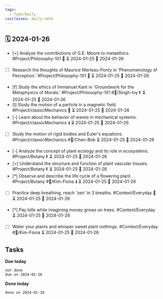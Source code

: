 ```yaml
---
tags:
  - Type/Daily
cssclasses: daily-note
---
```


## 🗓️ 2024-01-26

- [<] Analyze the contributions of G.E. Moore to metaethics. #Project/Philosophy-101 🔼 ⏳ 2024-01-25 📅 2024-01-26
- [ ] Research the thoughts of Maurice Merleau-Ponty in 'Phenomenology of Perception.' #Project/Philosophy-101 🔼 ⏳ 2024-01-25 📅 2024-01-26
- [f] Study the ethics of Immanuel Kant in 'Groundwork for the Metaphysics of Morals.' #Project/Philosophy-101 #👤/Singh-Ivy ⏬ ⏳ 2024-01-25 📅 2024-01-26
- [I] Study the motion of a particle in a magnetic field. #Project/classicMechanics 🔺 ⏳ 2024-01-25 📅 2024-01-26
- [-] Learn about the behavior of waves in mechanical systems. #Project/classicMechanics ⏫ ⏳ 2024-01-25 📅 2024-01-26
- [ ] Study the motion of rigid bodies and Euler's equations. #Project/classicMechanics #👤/Chen-Bob ⏳ 2024-01-25 📅 2024-01-26
- [-] Analyze the concept of plant ecology and its role in ecosystems. #Project/Botany ⏬ ⏳ 2024-01-25 📅 2024-01-26
- [>] Understand the structure and function of plant vascular tissues. #Project/Botany ⏬ ⏳ 2024-01-25 📅 2024-01-26
- [*] Observe and describe the life cycle of a flowering plant. #Project/Botany #👤/Kim-Fiona ⏫ ⏳ 2024-01-25 📅 2024-01-26
- [ ] Practice deep breathing, reach 'zen' in 3 breaths. #Context/Everyday 🔺 ⏳ 2024-01-25 📅 2024-01-26
- [*] Pay bills while imagining money grows on trees. #Context/Everyday ⏳ 2024-01-25 📅 2024-01-26
- [ ] Water your plants and whisper sweet plant nothings. #Context/Everyday #👤/Kim-Fiona ⏳ 2024-01-25 📅 2024-01-26

## Tasks

**Due today**

```tasks
not done
due on 2024-01-26
```

**Done today**

```tasks
done on 2024-01-26
```
            
